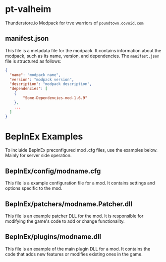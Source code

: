 # pt-valheim

Thunderstore.io Modpack for trve warriors of `poundtown.oovoid.com`

## manifest.json

This file is a metadata file for the modpack. It contains information about the modpack, such as its name, version, and dependencies. The `manifest.json` file is structured as follows:

```json
{
  "name": "modpack name",
  "version": "modpack version",
  "description": "modpack description",
  "dependencies": [
    {
        "Some-Dependencies-mod-1.6.9"
    },
    ...
  ]
}
```

# BepInEx Examples

To incluide BepInEx preconfigured mod .cfg files, use the examples below. Mainly for server side operation.

## BepInEx/config/modname.cfg

This file is a example configuration file for a mod. It contains settings and options specific to the mod.

## BepInEx/patchers/modname.Patcher.dll

This file is an example patcher DLL for the mod. It is responsible for modifying the game's code to add or change functionality.

## BepInEx/plugins/modname.dll

This file is an example of the main plugin DLL for a mod. It contains the code that adds new features or modifies existing ones in the game.
